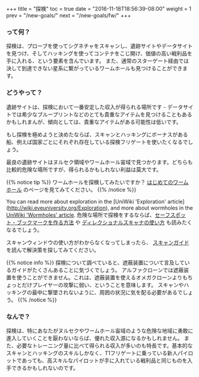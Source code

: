 +++ title = "探検" toc = true date = "2016-11-18T18:56:39-08:00" weight = 1 prev = "/new-goals/" next = "/new-goals/fw/" +++

### って何？

探検は、プローブを使ってシグネチャをスキャンし、遺跡サイトやデータサイトを見つけ、そしてハッキングを使ってコンテナをこじ開け、価値の高い戦利品を手に入れる、という要素を含んでいます。 また、通常のスターゲート経由では決して到達できない星系に繋がっているワームホールも見つけることができます。

### どうやって？

遺跡サイトは、探検において一番安定した収入が得られる場所です - データサイトでは希少なブループリントなどのとても貴重なアイテムを見つけることもあるかもしれまんが、傾向としては、貴重なアイテムがある可能性は低いです。

もし探検を極めようと決めたならば、スキャンとハッキングにボーナスがある船、例えば国家ごとにそれぞれ存在している探検フリゲートを使いたくなるでしょう。

最良の遺跡サイトはヌルセク領域やワームホール宙域で見つかります。どちらも比較的危険な場所ですが、得られるかもしれない利益は莫大です。

{{% notice tip %}} ワームホールを探検してみたいですか？ [はじめてのワームホール](/reference/wormholes/) のページを見てみてください。 {{% /notice %}}

You can read more about exploration in the \[UniWiki 'Exploration' article\] (http://wiki.eveuniversity.org/Exploration), and more about wormholes in the [UniWiki 'Wormholes' article](http://wiki.eveuniversity.org/Wormholes). 危険な場所で探検をするならば、[セーフスポット・ブックマークを作る方法](http://wiki.eveuniversity.org/Bookmarks#Safe_Spots) や [ディレクショナルスキャナの使い方](http://wiki.eveuniversity.org/Directional_Scanner_Guide) も読みたくなるでしょう。

スキャンウィンドウの使い方がわからなくなってしまったら、 [スキャンガイド](/reference/scanning/) を読んで解決策を探してみてください。

{{% notice info %}} 探検について調べていると、遮蔽装置について言及しているガイドがたくさんあることに気づくでしょう。 アルファクローンでは遮蔽装置を使うことができません。これは、遮蔽装置を使えるオメガクローンよりもちょっとだけプレイヤーの攻撃に弱い、ということを意味します。 スキャンやハッキングの最中に撃墜されないように、周囲の状況に気を配る必要があるでしょう。 {{% /notice %}}

### なんで？

探検は、特にあなたがヌルセクやワームホール宙域のような危険な地域に勇敢に進入していくことを厭わないならば、優れた収入源になるかもしれません。 また、必要なトレーニング量に比べて得られる収入が多いのも特長です。基本的なスキャンとハッキングのスキルしかなく、T1フリゲートに乗っている新人パイロットであっても、高スキルなパイロットが手に入れている戦利品と同じものを入手できるかもしれないのです。
